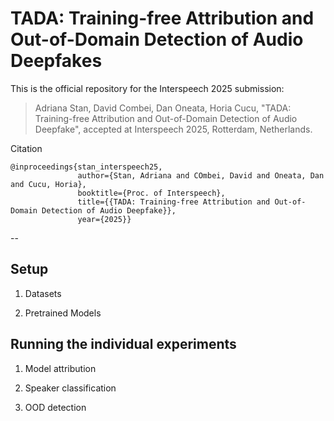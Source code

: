# TADA: Training-free Attribution and Out-of-Domain Detection of Audio Deepfakes

This is the official repository for the Interspeech 2025 submission:
> Adriana Stan, David Combei, Dan Oneata, Horia Cucu, "TADA: Training-free Attribution and Out-of-Domain Detection of Audio Deepfake", accepted at Interspeech 2025, Rotterdam, Netherlands.

Citation

```
@inproceedings{stan_interspeech25,
               author={Stan, Adriana and COmbei, David and Oneata, Dan and Cucu, Horia},
               booktitle={Proc. of Interspeech}, 
               title={{TADA: Training-free Attribution and Out-of-Domain Detection of Audio Deepfake}}, 
               year={2025}}
```


--

## Setup

1) Datasets

2) Pretrained Models

## Running the individual experiments

1) Model attribution
   
2) Speaker classification
3) OOD detection



